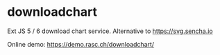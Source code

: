 downloadchart
=============

Ext JS 5 / 6 download chart service. Alternative to https://svg.sencha.io

Online demo: https://demo.rasc.ch/downloadchart/
